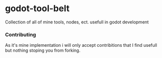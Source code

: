 # godot-tool-belt
Collection of all of mine tools, nodes, ect. usefull in godot development 

### Contributing
As it's mine implementation i will only accept contribitions that I find usefull but nothing stoping you from forking. 
